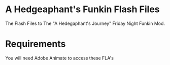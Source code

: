 # A Hedgeaphant's Funkin Flash Files
 The Flash Files to The "A Hedegaphant's Journey" Friday Night Funkin Mod.

# Requirements
You will need Adobe Animate to access these FLA's
